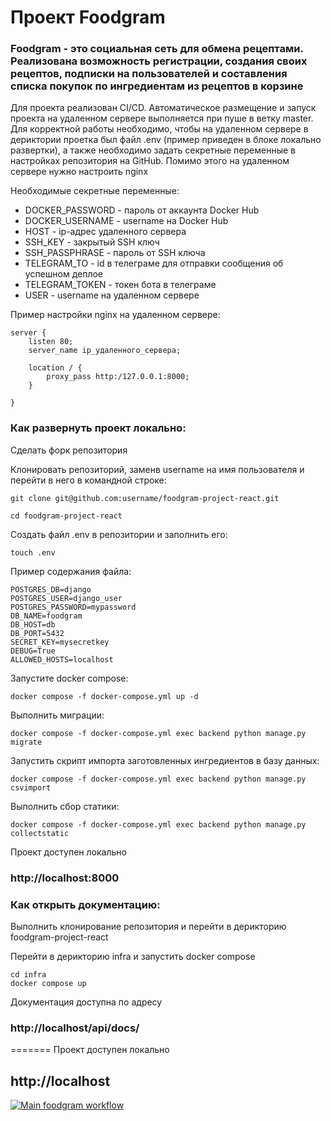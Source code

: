 # Проект Foodgram

### Foodgram - это социальная сеть для обмена рецептами. Реализована возможность регистрации, создания своих рецептов, подписки на пользователей и составления списка покупок по ингредиентам из рецептов в корзине

Для проекта реализован CI/CD. Автоматическое размещение и запуск проекта на удаленном сервере выполняется при пуше в ветку master. Для корректной работы необходимо, чтобы на удаленном сервере в дериктории проетка был файл .env (пример приведен в блоке локально развертки), а также необходимо задать секретные переменные в настройках репозитория на GitHub. Помимо этого на удаленном сервере нужно настроить nginx

Необходимые секретные переменные:
- DOCKER_PASSWORD - пароль от аккаунта Docker Hub
- DOCKER_USERNAME - username на Docker Hub
- HOST - ip-адрес удаленного сервера
- SSH_KEY - закрытый SSH ключ
- SSH_PASSPHRASE - пароль от SSH ключа
- TELEGRAM_TO - id в телеграме для отправки сообщения об успешном деплое
- TELEGRAM_TOKEN - токен бота в телеграме
- USER - username на удаленном сервере

Пример настройки nginx на удаленном сервере:

```
server {
    listen 80;
    server_name ip_удаленного_сервера;

    location / {
        proxy_pass http:/127.0.0.1:8000;
    }

}
```

### Как развернуть проект локально:

Сделать форк репозитория

Клонировать репозиторий, заменв username на имя пользователя и перейти в него в командной строке:

```
git clone git@github.com:username/foodgram-project-react.git
```

```
cd foodgram-project-react
```

Создать файл .env в репозитории и заполнить его:

```
touch .env
```

Пример содержания файла:

```
POSTGRES_DB=django
POSTGRES_USER=django_user
POSTGRES_PASSWORD=mypassword
DB_NAME=foodgram
DB_HOST=db
DB_PORT=5432
SECRET_KEY=mysecretkey
DEBUG=True
ALLOWED_HOSTS=localhost
```

Запустите docker compose:

```
docker compose -f docker-compose.yml up -d
```

Выполнить миграции:

```
docker compose -f docker-compose.yml exec backend python manage.py migrate
```

Запустить скрипт импорта заготовленных ингредиентов в базу данных:

```
docker compose -f docker-compose.yml exec backend python manage.py csvimport
```

Выполнить сбор статики:

```
docker compose -f docker-compose.yml exec backend python manage.py collectstatic
```


Проект доступен локально
### http://localhost:8000

### Как открыть документацию:

Выполнить клонирование репозитория и перейти в дерикторию foodgram-project-react

Перейти в дерикторию infra и запустить docker compose

```
cd infra
docker compose up
```

Документация доступна по адресу
### http://localhost/api/docs/
=======
Проект доступен локально
## http://localhost

[![Main foodgram workflow](https://github.com/S71LL/foodgram-project-react/actions/workflows/main.yml/badge.svg)](https://github.com/S71LL/foodgram-project-react/actions/workflows/main.yml)
